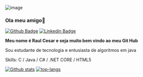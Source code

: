 
![image](https://user-images.githubusercontent.com/37316110/132591088-12b9061a-0d47-465d-b66c-0441cc6fb613.png)











### Ola meu amigo👋

[![Github Badge](https://img.shields.io/badge/-Github-000?style=flat-square&logo=Github&logoColor=white&link=https://github.com/RaulCesarM)](https://github.com/RaulCesarM)
[![Linkedin Badge](https://img.shields.io/badge/-LinkedIn-blue?style=flat-square&logo=Linkedin&logoColor=white&link=https://www.linkedin.com/in/raulcesarmulerschat/)](https://www.linkedin.com/in/raulcesarmulerschat/)

**Meu nome é Raul Cesar e seja muito bem vindo ao meu Git Hub** 

Sou estudante de tecnologia e entusiasta de algoritmos em java

Skills: C / Java / C# / .NET CORE / HTML5


[![Github stats](https://github-readme-stats.vercel.app/api?username=RaulCesarM&show_icons=true&theme=radical)](https://github.com/anuraghazra/github-readme-stats) [![top-langs](https://github-readme-stats.vercel.app/api/top-langs/?username=RaulCesarM)](https://github.com/anuraghazra/github-readme-stats)

</br>








